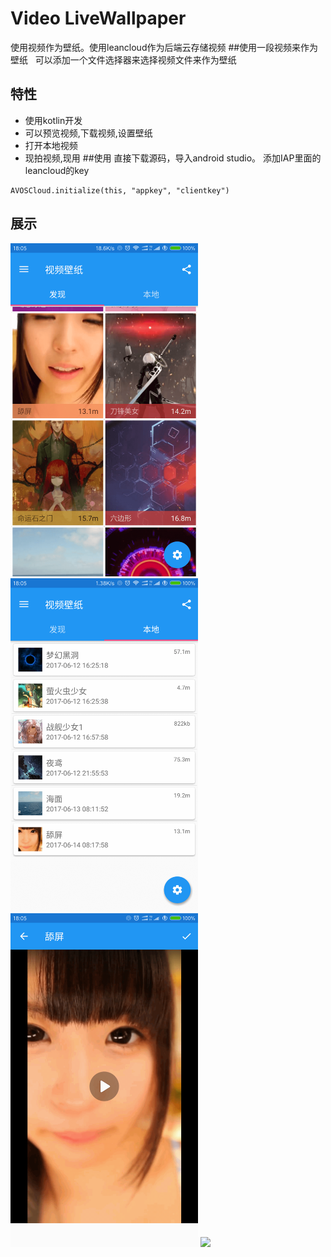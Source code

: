 # Video LiveWallpaper
使用视频作为壁纸。使用leancloud作为后端云存储视频
##使用一段视频来作为壁纸  
可以添加一个文件选择器来选择视频文件来作为壁纸
 ## 特性
 * 使用kotlin开发
 * 可以预览视频,下载视频,设置壁纸
 * 打开本地视频
 * 现拍视频,现用
 ##使用
 直接下载源码，导入android studio。 添加IAP里面的leancloud的key
 ```
 AVOSCloud.initialize(this, "appkey", "clientkey")
 ```
 ## 展示
<img src="docs/1.png" width="300px"/>
<img src="docs/2.png" width="300px"/>
<img src="docs/3.png" width="300px"/>
<img src="docs/screenshot.mp4"/>

